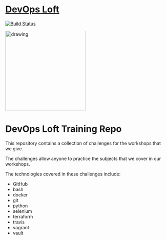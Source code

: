 # <a href="http://www.devopsloft.io">DevOps Loft</a>

[![Build Status](https://travis-ci.org/devopsloft/devopsloft.svg?branch=master)](https://travis-ci.org/devopsloft/training)

<img src="http://www.devopsloft.io/static/logo.png" alt="drawing" width="250" hight="250"/>

# DevOps Loft Training Repo

This repository contains a collection of challenges for the workshops that we give.

The challenges allow anyone to practice the subjects that we cover in our workshops.

The technologies covered in these challenges include:
- GitHub
- bash
- docker
- git
- python
- selenium
- terraform
- travis
- vagrant
- vault

